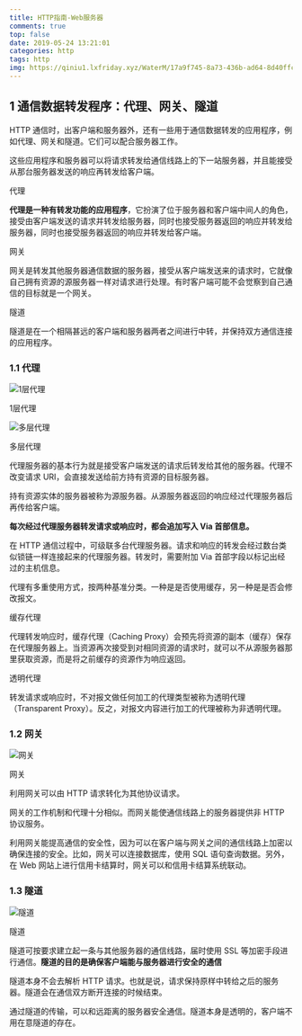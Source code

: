```yaml
---
title: HTTP指南-Web服务器
comments: true
top: false
date: 2019-05-24 13:21:01
categories: http 
tags: http
img: https://qiniu1.lxfriday.xyz/WaterM/17a9f745-8a73-436b-ad64-8d40ffc032a4_timg.jpeg
---
```


## 1 通信数据转发程序：代理、网关、隧道

HTTP 通信时，出客户端和服务器外，还有一些用于通信数据转发的应用程序，例如代理、网关和隧道。它们可以配合服务器工作。

这些应用程序和服务器可以将请求转发给通信线路上的下一站服务器，并且能接受从那台服务器发送的响应再转发给客户端。

代理

**代理是一种有转发功能的应用程序**，它扮演了位于服务器和客户端中间人的角色，接受由客户端发送的请求并转发给服务器，同时也接受服务器返回的响应并转发给服务器，同时也接受服务器返回的响应并转发给客户端。

网关

网关是转发其他服务器通信数据的服务器，接受从客户端发送来的请求时，它就像自己拥有资源的源服务器一样对请求进行处理。有时客户端可能不会觉察到自己通信的目标就是一个网关。

隧道

隧道是在一个相隔甚远的客户端和服务器两者之间进行中转，并保持双方通信连接的应用程序。

### 1.1 代理
<div class=img-center><img src="https://qiniu1.lxfriday.xyz/WaterM/06c202cc-6fdc-4a92-8bbd-e661fdace3a7_QQ20190524-134701.png" alt="1层代理"><p class="img-desc">1层代理</p></div>
<div class=img-center><img src="https://qiniu1.lxfriday.xyz/WaterM/3d21fdc3-63c5-4711-bbd1-41672f6e1b94_QQ20190524-134715.png" alt="多层代理"><p class="img-desc">多层代理</p></div>


代理服务器的基本行为就是接受客户端发送的请求后转发给其他的服务器。代理不改变请求 URI，会直接发送给前方持有资源的目标服务器。

持有资源实体的服务器被称为源服务器。从源服务器返回的响应经过代理服务器后再传给客户端。

**每次经过代理服务器转发请求或响应时，都会追加写入 Via 首部信息。**

在 HTTP 通信过程中，可级联多台代理服务器。请求和响应的转发会经过数台类似锁链一样连接起来的代理服务器。转发时，需要附加 Via 首部字段以标记出经过的主机信息。

代理有多重使用方式，按两种基准分类。一种是是否使用缓存，另一种是是否会修改报文。

缓存代理

代理转发响应时，缓存代理（Caching Proxy）会预先将资源的副本（缓存）保存在代理服务器上。当资源再次接受到对相同资源的请求时，就可以不从源服务器那里获取资源，而是将之前缓存的资源作为响应返回。 

透明代理

转发请求或响应时，不对报文做任何加工的代理类型被称为透明代理（Transparent Proxy）。反之，对报文内容进行加工的代理被称为非透明代理。

### 1.2 网关
<div class=img-center><img src="https://qiniu1.lxfriday.xyz/WaterM/caf66b91-1dbb-4610-b63d-218ee8f48fea_QQ20190525-002253-wangguan.png" alt="网关"><p class="img-desc">网关</p></div>

利用网关可以由 HTTP 请求转化为其他协议请求。

网关的工作机制和代理十分相似。而网关能使通信线路上的服务器提供非 HTTP 协议服务。

利用网关能提高通信的安全性，因为可以在客户端与网关之间的通信线路上加密以确保连接的安全。比如，网关可以连接数据库，使用 SQL 语句查询数据。另外，在 Web 网站上进行信用卡结算时，网关可以和信用卡结算系统联动。

### 1.3 隧道
<div class=img-center><img src="https://qiniu1.lxfriday.xyz/WaterM/305b2343-eff0-4dad-81dc-7888fbb60ab4_QQ20190525-002834-suidao.png" alt="隧道"><p class="img-desc">隧道</p></div>

隧道可按要求建立起一条与其他服务器的通信线路，届时使用 SSL 等加密手段进行通信。**隧道的目的是确保客户端能与服务器进行安全的通信**

隧道本身不会去解析 HTTP 请求。也就是说，请求保持原样中转给之后的服务器。隧道会在通信双方断开连接的时候结束。

通过隧道的传输，可以和远距离的服务器安全通信。隧道本身是透明的，客户端不用在意隧道的存在。















